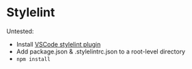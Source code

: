 # Stylelint

Untested:

- Install [VSCode stylelint plugin](https://marketplace.visualstudio.com/items?itemName=stylelint.vscode-stylelint)
- Add package.json & .stylelintrc.json to a root-level directory
- `npm install`